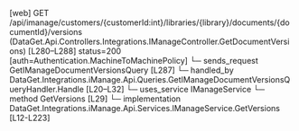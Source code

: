[web] GET /api/imanage/customers/{customerId:int}/libraries/{library}/documents/{documentId}/versions  (DataGet.Api.Controllers.Integrations.IManageController.GetDocumentVersions)  [L280–L288] status=200 [auth=Authentication.MachineToMachinePolicy]
  └─ sends_request GetIManageDocumentVersionsQuery [L287]
    └─ handled_by DataGet.Integrations.iManage.Api.Queries.GetIManageDocumentVersionsQueryHandler.Handle [L20–L32]
      └─ uses_service IManageService
        └─ method GetVersions [L29]
          └─ implementation DataGet.Integrations.iManage.Api.Services.IManageService.GetVersions [L12-L223]


